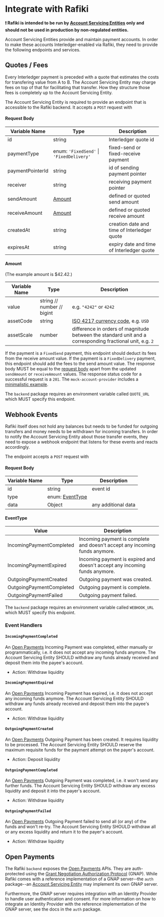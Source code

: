 # Integrate with Rafiki

**❗ Rafiki is intended to be run by [Account Servicing Entities](./glossary.md#account-servicing-entity) only and should not be used in production by non-regulated entities.**

Account Servicing Entities provide and maintain payment accounts. In order to make these accounts Interledger-enabled via Rafiki, they need to provide the following endpoints and services.

## Quotes / Fees

Every Interledger payment is preceded with a quote that estimates the costs for transfering value from A to B. The Account Servicing Entity may charge fees on top of that for facilitating that transfer. How they structure those fees is completely up to the Account Servicing Entity.

The Account Servicing Entity is required to provide an endpoint that is accessible to the Rafiki backend. It accepts a `POST` request with

#### Request Body

| Variable Name    | Type                                     | Description                                 |
| ---------------- | ---------------------------------------- | ------------------------------------------- |
| id               | string                                   | Interledger quote id                        |
| paymentType      | enum: `'FixedSend'` \| `'FixedDelivery'` | fixed-send or fixed-receive payment         |
| paymentPointerId | string                                   | id of sending payment pointer               |
| receiver         | string                                   | receiving payment pointer                   |
| sendAmount       | [Amount](#amount)                        | defined or quoted send amount               |
| receiveAmount    | [Amount](#amount)                        | defined or quoted receive amount            |
| createdAt        | string                                   | creation date and time of Interledger quote |
| expiresAt        | string                                   | expiry date and time of Interledger quote   |

#### Amount

(The example amount is $42.42.)

| Variable Name | Type                       | Description                                                                                               |
| ------------- | -------------------------- | --------------------------------------------------------------------------------------------------------- |
| value         | string // number // bigint | e.g. `"4242"` or `4242`                                                                                   |
| assetCode     | string                     | [ISO 4217 currency code](https://en.wikipedia.org/wiki/ISO_4217), e.g. `USD`                              |
| assetScale    | number                     | difference in orders of magnitude between the standard unit and a corresponding fractional unit, e.g. `2` |

If the payment is a `FixedSend` payment, this endpoint should deduct its fees from the receive amount value. If the payment is a `FixedDelivery` payment, this endpoint should add the fees to the send amount value. The response body MUST be equal to the [request body](#request-body) apart from the updated `sendAmount` or `receiveAmount` values. The response status code for a successful request is a `201`. The `mock-account-provider` includes a [minimalistic example](../packages/mock-account-provider/app/routes/quotes.ts).

The `backend` package requires an environment variable called `QUOTE_URL` which MUST specify this endpoint.

## Webhook Events

Rafiki itself does not hold any balances but needs to be funded for outgoing transfers and money needs to be withdrawn for incoming transfers. In order to notify the Account Servicing Entity about those transfer events, they need to expose a webhook endpoint that listens for these events and reacts accordingly.

The endpoint accepts a `POST` request with

#### Request Body

| Variable Name | Type                          | Description         |
| ------------- | ----------------------------- | ------------------- |
| id            | string                        | event id            |
| type          | enum: [EventType](#eventtype) |
| data          | Object                        | any additional data |

#### EventType

| Value                    | Description                                                                 |
| ------------------------ | --------------------------------------------------------------------------- |
| IncomingPaymentCompleted | Incoming payment is complete and doesn't accept any incoming funds anymore. |
| IncomingPaymentExpired   | Incoming payment is expired and doesn't accept any incoming funds anymore.  |
| OutgoingPaymentCreated   | Outgoing payment was created.                                               |
| OutgoingPaymentCompleted | Outgoing payment is complete.                                               |
| OutgoingPaymentFailed    | Outgoing payment failed.                                                    |

The `backend` package requires an environment variable called `WEBHOOK_URL` which MUST specify this endpoint.

### Event Handlers

#### `IncomingPaymentCompleted`

An [Open Payments](./glossary#open-payments) Incoming Payment was completed, either manually or programmatically, i.e. it does not accept any incoming funds anymore. The Account Servicing Entity SHOULD withdraw any funds already received and deposit them into the payee's account.

- Action: Withdraw liquidity

#### `IncomingPaymentExpired`

An [Open Payments](./glossary#open-payments) Incoming Payment has expired, i.e. it does not accept any incoming funds anymore. The Account Servicing Entity SHOULD withdraw any funds already received and deposit them into the payee's account.

- Action: Withdraw liquidity

#### `OutgoingPaymentCreated`

An [Open Payments](./glossary#open-payments) Outgoing Payment has been created. It requires liquidity to be processed. The Account Servicing Entity SHOULD reserve the maximum requisite funds for the payment attempt on the payer's account.

- Action: Deposit liquidity

#### `OutgoingPaymentCompleted`

An [Open Payments](./glossary#open-payments) Outgoing Payment was completed, i.e. it won't send any further funds. The Account Servicing Entity SHOULD withdraw any excess liquidity and deposit it into the payer's account.

- Action: Withdraw liquidity

#### `OutgoingPaymentFailed`

An [Open Payments](./glossary#open-payments) Outgoing Payment failed to send all (or any) of the funds and won't re-try. The Account Servicing Entity SHOULD withdraw all or any excess liquidity and return it to the payer's account.

- Action: Withdraw liquidity

## Open Payments

The Rafiki `backend` exposes the [Open Payments](./glossary#open-payments) APIs. They are auth-protected using the [Grant Negotiation Authorization Protocol](./glossary#grant-negotiation-authorization-protocol) (GNAP). While Rafiki comes with a reference implementation of a GNAP server--the `auth` package--an [Account Servicing Entity](./glossary#account-servicing-entity) may implement its own GNAP server.

Furthermore, the GNAP server requires integration with an Identity Provider to handle user authentication and consent. For more information on how to integrate an Identity Provider with the reference implementation of the GNAP server, see the docs in the `auth` package.
